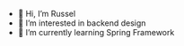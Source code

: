 - 👋 Hi, I’m Russel
- 👀 I’m interested in backend design
- 🌱 I’m currently learning Spring Framework

<!---
rush1016/rush1016 is a ✨ special ✨ repository because its `README.md` (this file) appears on your GitHub profile.
You can click the Preview link to take a look at your changes.
--->
